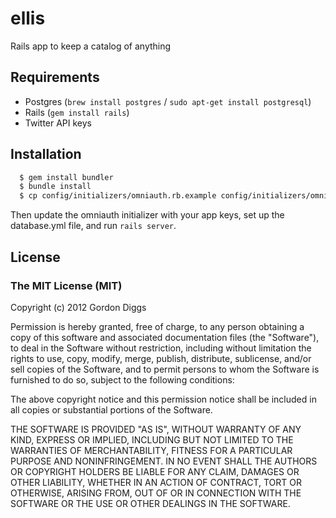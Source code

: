 # ellis

Rails app to keep a catalog of anything

## Requirements

* Postgres (`brew install postgres` / `sudo apt-get install postgresql`)
* Rails (`gem install rails`)
* Twitter API keys

## Installation

```bash
  $ gem install bundler
  $ bundle install
  $ cp config/initializers/omniauth.rb.example config/initializers/omniauth.rb
```

Then update the omniauth initializer with your app keys, set up the database.yml file, and run `rails server`.

## License
### The MIT License (MIT)
Copyright (c) 2012 Gordon Diggs

Permission is hereby granted, free of charge, to any person obtaining a copy of this software and associated documentation files (the "Software"), to deal in the Software without restriction, including without limitation the rights to use, copy, modify, merge, publish, distribute, sublicense, and/or sell copies of the Software, and to permit persons to whom the Software is furnished to do so, subject to the following conditions:

The above copyright notice and this permission notice shall be included in all copies or substantial portions of the Software.

THE SOFTWARE IS PROVIDED "AS IS", WITHOUT WARRANTY OF ANY KIND, EXPRESS OR IMPLIED, INCLUDING BUT NOT LIMITED TO THE WARRANTIES OF MERCHANTABILITY, FITNESS FOR A PARTICULAR PURPOSE AND NONINFRINGEMENT. IN NO EVENT SHALL THE AUTHORS OR COPYRIGHT HOLDERS BE LIABLE FOR ANY CLAIM, DAMAGES OR OTHER LIABILITY, WHETHER IN AN ACTION OF CONTRACT, TORT OR OTHERWISE, ARISING FROM, OUT OF OR IN CONNECTION WITH THE SOFTWARE OR THE USE OR OTHER DEALINGS IN THE SOFTWARE.
